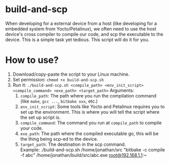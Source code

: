 # build-and-scp
When developing for a external device from a host (like developing for a embedded system from Yocto/Petalinux), we often need to use the host device's cross compiler to compile our code, and scp the executable to the device. This is a simple task yet tedious. This script will do it for you.

# How to use?
1. Download/copy-paste the script to your Linux machine.
2. Set permission: `chmod +x build-and-scp.sh`
3. Run it: `./build-and-scp.sh <compile_path> <env_init_script> <compile_command> <exe_path> <target_path>`
   Arguments:
   1. `compile_path`: The path where you run the compilation command (like `make`, `gcc ...`, `bitbake xxx`, etc.)
   2. `env_init_script`: Some tools like Yocto and Petalinux requires you to set up the environment. This is where you will tell the script where the set up script is.
   3. `compile_command`: The command you run at `compile_path` to compile your code.
   4. `exe_path`: The path where the compiled executable go, this will be the thing being scp-ed to the device.
   5. `target_path`: The destination in the scp command.  
Example: ./build-and-scp.sh /home/jonathan/src "bitbake -c compile -f abc" /home/jonathan/build/src/abc.exe root@192.168.1.1:~
